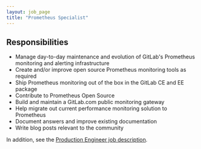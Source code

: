 ```yaml
---
layout: job_page
title: "Prometheus Specialist"
---
```


## Responsibilities

* Manage day-to-day maintenance and evolution of GitLab's Prometheus monitoring and alerting infrastructure
* Create and/or improve open source Prometheus monitoring tools as required
* Ship Prometheus monitoring out of the box in the GitLab CE and EE package
* Contribute to Prometheus Open Source
* Build and maintain a GitLab.com public monitoring gateway
* Help migrate out current performance monitoring solution to Prometheus
* Document answers and improve existing documentation
* Write blog posts relevant to the community

In addition, see the [Production Engineer job description](/jobs/production-engineer).
